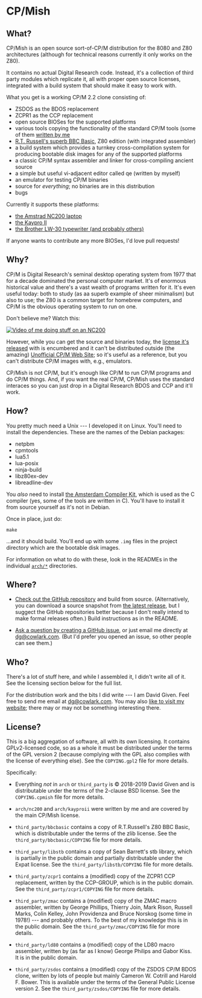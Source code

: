 CP/Mish
=======

What?
-----

CP/Mish is an open source sort-of-CP/M distribution for the 8080 and Z80
architectures (although for technical reasons currently it only works on the
Z80).

It contains no actual Digital Research code. Instead, it's a collection of
third party modules which replicate it, all with proper open source licenses,
integrated with a build system that should make it easy to work with.

What you get is a working CP/M 2.2 clone consisting of:

  - ZSDOS as the BDOS replacement
  - ZCPR1 as the CCP replacement
  - open source BIOSes for the supported platforms
  - various tools copying the functionality of the standard CP/M tools (some
    of them [written by me](http://cowlark.com/2019-06-01-cpm-asm)
  - [R.T. Russell's superb BBC Basic](http://www.bbcbasic.co.uk/bbcbasic.html),
    Z80 edition (with integrated assembler)
  - a build system which provides a turnkey cross-compilation system for
    producing bootable disk images for any of the supported platforms
  - a classic CP/M syntax assembler and linker for cross-compiling ancient
    source
  - a simple but useful vi-adjacent editor called qe (written by myself)
  - an emulator for testing CP/M binaries
  - source for _everything_; no binaries are in this distribution
  - bugs

Currently it supports these platforms:

  - [the Amstrad NC200 laptop](arch/nc200/README.md)
  - [the Kaypro II](arch/kayproii/README.md)
  - [the Brother LW-30 typewriter (and probably others)](arch/brotherop2/README.md)

If anyone wants to contribute any more BIOSes, I'd love pull requests!


Why?
----

CP/M is Digital Research's seminal desktop operating system from 1977 that
for a decade dominated the personal computer market. It's of enormous
historical value and there's a vast wealth of programs written for it. It's
even useful today: both to study (as aa superb example of sheer minimalism)
but also to use; the Z80 is a common target for homebrew computers, and CP/M
is the obvious operating system to run on one.

Don't believe me? Watch this:

[![Video of me doing stuff on an NC200](http://img.youtube.com/vi/FGWshrMZcCc/0.jpg)](https://www.youtube.com/watch?v=FGWshrMZcCc)

However, while you can get the source and binaries today, the [license it's
released](http://www.gaby.de/cpm/license.html) with is encumbered and it
can't be distributed outside (the amazing) [Unofficial CP/M Web
Site](http://www.gaby.de/cpm/); so it's useful as a reference, but you can't
distribute CP/M images with, e.g., emulators.

CP/Mish is not CP/M, but it's enough like CP/M to run CP/M programs and do
CP/M things. And, if you want the real CP/M, CP/Mish uses the standard
interaces so you can just drop in a Digital Research BDOS and CCP and it'll
work.


How?
----

You pretty much need a Unix --- I developed it on Linux. You'll need to
install the dependencies. These are the names of the Debian packages:

  - netpbm
  - cpmtools
  - lua5.1
  - lua-posix
  - ninja-build
  - libz80ex-dev
  - libreadline-dev

You _also_ need to install [the Amsterdam Compiler
Kit](https://github.com/davidgiven/ack), which is used as the C compiler
(yes, some of the tools are written in C). You'll have to install it from
source yourself as it's not in Debian.

Once in place, just do:

    make

...and it should build. You'll end up with some `.img` files in the project
directory which are the bootable disk images.

For information on what to do with these, look in the READMEs in the
individual [`arch/*`](https://github.com/davidgiven/cpmish/tree/master/arch)
directories.


Where?
------

- [Check out the GitHub repository](http://github.com/davidgiven/cpmish) and
build from source. (Alternatively, you can download a source snapshot from
[the latest release](https://github.com/davidgiven/cpmish/releases/latest),
but I suggect the GitHub repositories better because I don't really intend to
make formal releases often.) Build instructions as in the README.

- [Ask a question by creating a GitHub
issue](https://github.com/davidgiven/cpmish/issues/new), or just email me
directly at [dg@cowlark.com](mailto:dg@cowlark.com). (But I'd prefer you
opened an issue, so other people can see them.)


Who?
----

There's a lot of stuff here, and while I assembled it, I didn't write all of
it. See the licensing section below for the full list.

For the distribution work and the bits I did write --- I am David Given. Feel
free to send me email at [dg@cowlark.com](mailto:dg@cowlark.com). You may
also [like to visit my website](http://cowlark.com); there may or may not be
something interesting there.


License?
--------

This is a big aggregation of software, all with its own licensing. It contains
GPLv2-licensed code, so as a whole it must be distributed under the terms of
the GPL version 2 (because complying with the GPL also complies with the
license of everything else). See the `COPYING.gpl2` file for more details.

Specifically:

  - Everything _not_ in `arch` or `third_party` is © 2018-2019 David Given and
	is distributable under the terms of the 2-clause BSD license. See the
	`COPYING.cpmish` file for more details.

  - `arch/nc200` and `arch/kayproii` were written by me and are covered by the
	main CP/Mish license.

  - `third_party/bbcbasic` contains a copy of R.T.Russell's Z80 BBC Basic,
	which is distributable under the terms of the zlib license. See the
	`third_party/bbcbasic/COPYING` file for more details.

  - `third_party/libstb` contains a copy of Sean Barrett's stb library, which
	is partially in the public domain and partially distributable under the
	Expat license. See the `third_party/libstb/COPYING` file for more details.

  - `third_party/zcpr1` contains a (modified) copy of the ZCPR1 CCP
	replacement, written by the CCP-GROUP, which is in the public domain. See
	the `third_party/zcpr1/COPYING` file for more details.

  - `third_party/zmac` contains a (modified) copy of the ZMAC macro assembler,
	written by George Phillips, Thierry Join, Mark Rison, Russell Marks, Colin
	Kelley, John Providenza and Bruce Norskog (some time in 1978!) --- and
	probably others. To the best of my knowledge this is in the public domain.
	See the `third_party/zmac/COPYING` file for more details.

  - `third_party/ld80` contains a (modified) copy of the LD80 macro assembler,
	written by (as far as I know) George Philips and Gabor Kiss. It is in the
	public domain.

  - `third_party/zsdos` contains a (modified) copy of the ZSDOS CP/M BDOS
	clone, written by lots of people but mainly Cameron W. Cotrill and Harold
	F. Bower. This is available under the terms of the General Public License
	version 2. See the `third_party/zsdos/COPYING` file for more details.
